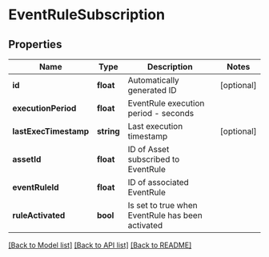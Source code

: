 # EventRuleSubscription

## Properties
Name | Type | Description | Notes
------------ | ------------- | ------------- | -------------
**id** | **float** | Automatically generated ID | [optional] 
**executionPeriod** | **float** | EventRule execution period - seconds | 
**lastExecTimestamp** | **string** | Last execution timestamp | [optional] 
**assetId** | **float** | ID of Asset subscribed to EventRule | 
**eventRuleId** | **float** | ID of associated EventRule | 
**ruleActivated** | **bool** | Is set to true when EventRule has been activated | 

[[Back to Model list]](../README.md#documentation-for-models) [[Back to API list]](../README.md#documentation-for-api-endpoints) [[Back to README]](../README.md)


